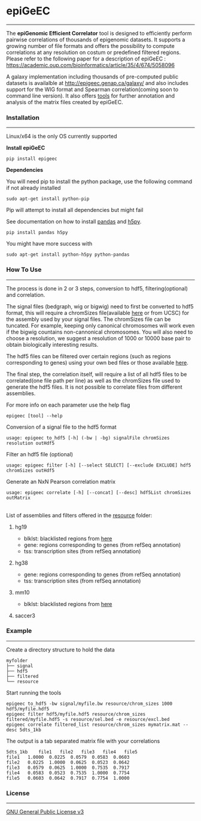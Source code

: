 # epiGeEC
- - - -
The **epiGenomic Efficient Correlator** tool is designed to efficiently perform pairwise correlations of thousands of epigenomic datasets. It supports a growing number of file formats and offers the possibility to compute correlations at any resolution on costum or predefined filtered regions. Please refer to the following paper for a description of epiGeEC : https://academic.oup.com/bioinformatics/article/35/4/674/5058096
  
A galaxy implementation including thousands of pre-computed public datasets is availalble at http://epigeec.genap.ca/galaxy/ and also includes support for the WIG format and Spearman correlation(coming soon to command line version). It also offers [tools](https://bitbucket.org/labjacquespe/epigeec_analysis/src/master/) for further annotation and analysis of the matrix files created by epiGeEC.

### Installation
- - - -
Linux/x64 is the only OS currently supported

**Install epiGeEC**

	pip install epigeec  

**Dependencies**

You will need pip to install the python package, use the following command if not already installed

	sudo apt-get install python-pip  
	
Pip will attempt to install all dependencies but might fail

See documentation on how to install [pandas](https://github.com/svaksha/PyData-Workshop-Sprint/wiki/linux-install-pandas) and [h5py](http://docs.h5py.org/en/latest/build.html).

	pip install pandas h5py

You might have more success with

	sudo apt-get install python-h5py python-pandas


### How To Use
- - - -

The process is done in 2 or 3 steps, conversion to hdf5, filtering(optional) and correlation.

The signal files (bedgraph, wig or bigwig) need to first be converted to hdf5 format, this will require a chromSizes file(available [here](epigeec/resource) or from UCSC) for the assembly used by your signal files. The chromSizes file can be tuncated. For example, keeping only canonical chromosomes will work even if the bigwig countains non-cannonical chromosomes. You will also need to choose a resolution, we suggest a resolution of 1000 or 10000 base pair to obtain biologically interesting results.  

The hdf5 files can be filtered over certain regions (such as regions corresponding to genes) using your own bed files or those available [here](epigeec/resource).  

The final step, the correlation itself, will require a list of all hdf5 files to be correlated(one file path per line) as well as the chromSizes file used to generate the hdf5 files. It is not possible to correlate files from different assemblies.  

For more info on each parameter use the help flag

	epigeec [tool] --help

Conversion of a signal file to the hdf5 format

	usage: epigeec to_hdf5 [-h] (-bw | -bg) signalFile chromSizes resolution outHdf5

Filter an hdf5 file (optional)  

	usage: epigeec filter [-h] [--select SELECT] [--exclude EXCLUDE] hdf5 chromSizes outHdf5

Generate an NxN Pearson correlation matrix  

	usage: epigeec correlate [-h] [--concat] [--desc] hdf5List chromSizes outMatrix 
  
‌‌   
List of assemblies and filters offered in the [resource](epigeec/resource) folder:

1. hg19  
    * blklst: blacklisted regions from [here](https://sites.google.com/site/anshulkundaje/projects/blacklists)  
    * gene: regions corresponding to genes (from refSeq annotation)  
    * tss: transcription sites (from refSeq annotation)  
    
1. hg38    
    * gene: regions corresponding to genes (from refSeq annotation)  
    * tss: transcription sites (from refSeq annotation)  
    
1. mm10   
    * blklst: blacklisted regions from [here](https://sites.google.com/site/anshulkundaje/projects/blacklists)   
    
1. saccer3 
  
  
### Example
- - - -

Create a directory structure to hold the data

	myfolder  
	├── signal  
	├── hdf5  
	├── filtered
	└── resource 

Start running the tools

	epigeec to_hdf5 -bw signal/myfile.bw resource/chrom_sizes 1000 hdf5/myfile.hdf5
	epigeec filter hdf5/myfile.hdf5 resource/chrom_sizes filtered/myfile.hdf5 -s resource/sel.bed -e resource/excl.bed
	epigeec correlate filtered_list resource/chrom_sizes mymatrix.mat --desc 5dts_1kb 

The output is a tab separated matrix file with your correlations

	5dts_1kb	file1	file2	file3	file4	file5  
	file1	1.0000	0.0225	0.0579	0.0583	0.0603  
	file2	0.0225	1.0000	0.0625	0.0523	0.0642  
	file3	0.0579	0.0625	1.0000	0.7535	0.7917  
	file4	0.0583	0.0523	0.7535	1.0000	0.7754  
	file5	0.0603	0.0642	0.7917	0.7754	1.0000  

### License
- - - -
[GNU General Public License v3](LICENSE)
